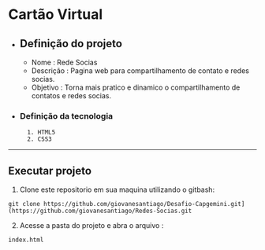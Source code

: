 # Cartão Virtual
- ## Definição do projeto
    - Nome : Rede Socias
    - Descrição : Pagina web para compartilhamento de contato e redes socias. 
    - Objetivo : Torna mais pratico e dinamico o compartilhamento de contatos e redes socias.
   
- ### Definição da tecnologia
        1. HTML5
        2. CSS3
        
---
## Executar projeto 
 1. Clone este repositorio em sua maquina utilizando o gitbash:
 
``` 
git clone https://github.com/giovanesantiago/Desafio-Capgemini.git](https://github.com/giovanesantiago/Redes-Socias.git
```

2. Acesse a pasta do projeto e abra o arquivo :

``` 
index.html
```        

